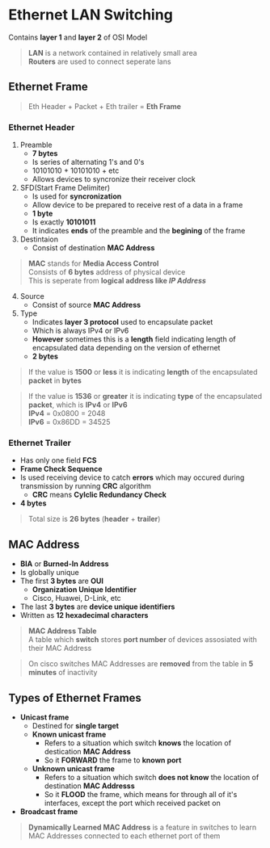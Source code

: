 # Ethernet LAN Switching
Contains **layer 1** and **layer 2** of OSI Model

> **LAN** is a network contained in relatively small area  
> **Routers** are used to connect seperate lans

## Ethernet Frame
> Eth Header + Packet + Eth trailer = **Eth Frame**

### Ethernet Header
1. Preamble
    * **7 bytes**
    * Is series of alternating 1's and 0's
    * 10101010 + 10101010 + etc
    * Allows devices to syncronize their receiver clock
2. SFD(Start Frame Delimiter)
    * Is used for **syncronization**
    * Allow device to be prepared to receive rest of a data in a frame
    * **1 byte**
    * Is exactly **10101011**
    * It indicates **ends** of the preamble and the **begining** of the frame
3. Destintaion
    * Consist of destination **MAC Address**
> **MAC** stands for **Media Access Control**  
> Consists of **6 bytes** address of physical device  
> This is seperate from **logical address like *IP Address***
4. Source
    * Consist of source **MAC Address**
5. Type
    * Indicates **layer 3 protocol** used to encapsulate packet
    * Which is always IPv4 or IPv6
    * **However** sometimes this is a **length** field indicating length of
      encapsulated data depending on the version of ethernet
    * **2 bytes**
> If the value is **1500** or **less** it is indicating **length** of the encapsulated **packet** in **bytes**

> If the value is **1536** or **greater** it is indicating **type** of the
> encapsulated **packet**, which is **IPv4** or **IPv6**  
> **IPv4** = 0x0800 = 2048  
> **IPv6** = 0x86DD = 34525

### Ethernet Trailer
* Has only one field **FCS**
* **Frame Check Sequence**
* Is used receiving device to catch **errors** which may occured during
  transmission by running **CRC** algorithm
  * **CRC** means **Cylclic Redundancy Check**
* **4 bytes**

> Total size is **26 bytes** (**header** + **trailer**)

## MAC Address
* **BIA** or **Burned-In Address**
* Is globally unique
* The first **3 bytes** are **OUI**
  * **Organization Unique Identifier**
  * Cisco, Huawei, D-Link, etc
* The last **3 bytes** are **device unique identifiers**
* Written as **12 hexadecimal characters**

> **MAC Address Table**  
> A table which **switch** stores **port number** of devices assosiated with
> their MAC Address

> On cisco switches MAC Addresses are **removed** from the table in **5 minutes**
> of inactivity

## Types of Ethernet Frames
* **Unicast frame**
  * Destined for **single target**
  * **Known unicast frame**
    * Refers to a situation which switch **knows** the location of destication
      **MAC Address**
    * So it **FORWARD** the frame to **known port**
  * **Unknown unicast frame**
    * Refers to a situation which switch **does not know** the location of
      destination **MAC Addresss**
    * So it **FLOOD** the frame, which means for through all of it's interfaces,
      except the port which received packet on
* **Broadcast frame**

> **Dynamically Learned MAC Address** is a feature in switches to learn
> MAC Addresses connected to each ethernet port of them
